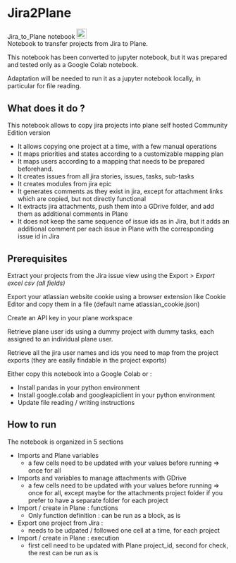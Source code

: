 # Jira2Plane

Jira_to_Plane notebook <a href="http://colab.research.google.com/github.com/preste-ai/Jira2Plane/blob/main/Jira_to_Plane_(public).ipynb"><img src="https://colab.research.google.com/assets/colab-badge.svg" height=22.5></a>  
Notebook to transfer projects from Jira to Plane.

This notebook has been converted to jupyter notebook, but it was prepared and tested only as a Google Colab notebook.

Adaptation will be needed to run it as a jupyter notebook locally, in particular for file reading.

## What does it do ?

This notebook allows to copy jira projects into plane self hosted Community Edition version

- It allows copying one project at a time, with a few manual operations
- It maps priorities and states according to a customizable mapping plan
- It maps users according to a mapping that needs to be prepared beforehand.
- It creates issues from all jira stories, issues, tasks, sub-tasks
- It creates modules from jira epic
- It generates comments as they exist in jira, except for attachment links which are copied, but not directly functional
- It extracts jira attachments, push them into a GDrive folder, and add them as additional comments in Plane
- It does not keep the same sequence of issue ids as in Jira, but it adds an additional comment per each issue in Plane with the corresponding issue id in Jira


## Prerequisites

Extract your projects from the Jira issue view using the Export > *Export excel csv (all fields)*

Export your atlassian website cookie using a browser extension like Cookie Editor and copy them in a file (default name atlassian_cookie.json)

Create an API key in your plane workspace

Retrieve plane user ids using a dummy project with dummy tasks, each assigned to an individual plane user.

Retrieve all the jira user names and ids you need to map from the project exports (they are easily findable in the project exports)

Either copy this notebook into a Google Colab or : 
- Install pandas in your python environment
- Install google.colab and googleapiclient in your python environment
- Update file reading / writing instructions

## How to run

The notebook is organized in 5 sections

- Imports and Plane variables
	- a few cells need to be updated with your values before running => once for all
- Imports and variables to manage attachments with GDrive
	- a few cells need to be updated with your values before running => once for all, except maybe for the attachments project folder if you prefer to have a separate folder for each project
- Import / create in Plane : functions
	- Only function definition : can be run as a block, as is
- Export one project from Jira :
	- needs to be udpated / followed one cell at a time, for each project
- Import / create in Plane : execution
	- first cell need to be updated with Plane project_id, second for check, the rest can be run as is

